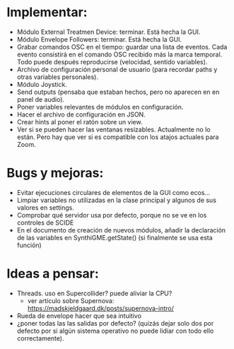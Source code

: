 # Implementar:
- Módulo External Treatmen Device: terminar. Está hecha la GUI.
- Módulo Envelope Followers: terminar. Está hecha la GUI.
- Grabar comandos OSC en el tiempo: guardar una lista de eventos. Cada evento consistirá en el comando OSC recibido más la marca temporal. Todo puede después reproducirse (velocidad, sentido variables).
- Archivo de configuración personal de usuario (para recordar paths y otras variables personales).
- Módulo Joystick.
- Send outputs (pensaba que estaban hechos, pero no aparecen en en panel de audio).
- Poner variables relevantes de módulos en configuración.
- Hacer el archivo de configuración en JSON.
- Crear hints al poner el ratón sobre un view.
- Ver si se pueden hacer las ventanas resizables. Actualmente no lo están. Pero hay que ver si es compatible con los atajos actuales para Zoom.

# Bugs y mejoras:
- Evitar ejecuciones circulares de elementos de la GUI como ecos...
- Limpiar variables no utilizadas en la clase principal y algunos de sus valores en settings.
- Comprobar qué servidor usa por defecto, porque no se ve en los controles de SCIDE
- En el documento de creación de nuevos módulos, añadir la declaración de las variables en SynthiGME.getState() (si finalmente se usa esta función)

# Ideas a pensar:
- Threads. uso en Supercollider? puede aliviar la CPU?
    - ver artículo sobre Supernova: https://madskjeldgaard.dk/posts/supernova-intro/
- Rueda de envelope hacer que sea intuitivo
- ¿poner todas las las salidas por defecto? (quizás dejar solo dos por defecto por si algún sistema operativo no puede lidiar con todo ello correctamente).